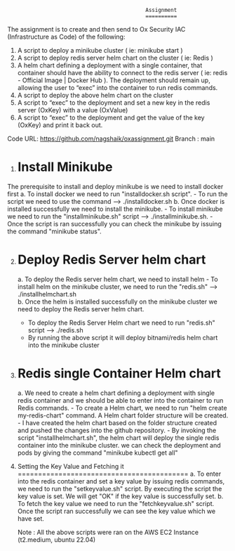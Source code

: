                                                 Assignment
                                                ==========
                                                
The assignment is to create and then send to Ox Security IAC (Infrastructure as Code) of the
following:
1. A script to deploy a minikube cluster ( ie: minikube start )
2. A script to deploy redis server helm chart on the cluster ( ie: Redis )
3. A helm chart defining a deployment with a single container, that container should have
the ability to connect to the redis server ( ie: redis - Official Image | Docker Hub ). The
deployment should remain up, allowing the user to “exec” into the container to run redis
commands.
4. A script to deploy the above helm chart on the cluster
5. A script to “exec” to the deployment and set a new key in the redis server (OxKey) with a
value (OxValue)
6. A script to “exec” to the deployment and get the value of the key (OxKey) and print it
back out.

Code URL: https://github.com/nagshaik/oxassignment.git
Branch : main

1. Install Minikube
   =======================
 The prerequisite to install and deploy minikube is we need to install docker first
 a. To install docker we need to run "installdocker.sh script". 
     - To run the script we need to use the command --> ./installdocker.sh
 b. Once docker is installed successfully we need to install the minikube. 
     - To install minikube we need to run the "installminikube.sh" script --> ./installminikube.sh.
     - Once the script is ran successfully you can check the minikube by issuing the command "minikube status".

2. Deploy Redis Server helm chart
   ================================
   a. To deploy the Redis server helm chart, we need to install helm
       - To install helm on the minikube cluster, we need to run the "redis.sh" --> ./installhelmchart.sh  
   b. Once the helm is installed successfully on the minikube cluster we need to deploy the Redis server helm chart.
      - To deploy the Redis Server Helm chart we need to run "redis.sh" script --> ./redis.sh
      - By running the above script it will deploy bitnami/redis helm chart into the minikube cluster

3. Redis single Container Helm chart
   ===================================
   a. We need to create a helm chart defining a deployment with single redis container and we should be able to enter into the container to run Redis commands.
       - To create a Helm chart, we need to run "helm create my-redis-chart" command. A Helm chart folder structure will be created.
       - I have created the helm chart based on the folder structure created and pushed the changes into the github repository.
       - By invoking the script "installhelmchart.sh", the helm chart will deploy the single redis container into the minikube cluster. we can check the deployment and pods by giving the command "minikube kubectl get all"

4. Setting the Key Value and Fetching it
==========================================
a. To enter into the redis container and set a key value by issuing redis commands, we need to run the "setkeyvalue.sh" script. By executing the script the key value is set. We will get "OK" if the key value is successfully set.
b. To fetch the key value we need to run the "fetchkeyvalue.sh" script. Once the script ran successfully we can see the key value which we have set.

   Note : All the above scripts were ran on the AWS EC2 Instance (t2.medium, ubuntu 22.04)
